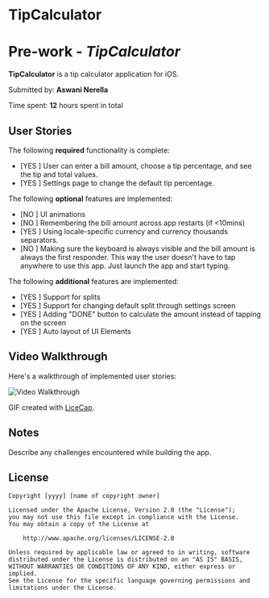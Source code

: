 # TipCalculator
# Pre-work - *TipCalculator*

**TipCalculator** is a tip calculator application for iOS.

Submitted by: **Aswani Nerella**

Time spent: **12** hours spent in total

## User Stories

The following **required** functionality is complete:

* [YES ] User can enter a bill amount, choose a tip percentage, and see the tip and total values.
* [YES ] Settings page to change the default tip percentage.

The following **optional** features are implemented:
* [NO ] UI animations
* [NO ] Remembering the bill amount across app restarts (if <10mins)
* [YES ] Using locale-specific currency and currency thousands separators.
* [NO ] Making sure the keyboard is always visible and the bill amount is always the first responder. This way the user doesn't have to tap anywhere to use this app. Just launch the app and start typing.

The following **additional** features are implemented:

* [YES ] Support for splits
* [YES ] Support for changing default split through settings screen
* [YES ] Adding "DONE" button to calculate the amount instead of tapping on the screen
* [YES ] Auto layout of UI Elements

## Video Walkthrough 

Here's a walkthrough of implemented user stories:

<img src='http://i.imgur.com/link/to/your/gif/file.gif' title='Video Walkthrough' width='' alt='Video Walkthrough' />

GIF created with [LiceCap](http://www.cockos.com/licecap/).

## Notes

Describe any challenges encountered while building the app.

## License

    Copyright [yyyy] [name of copyright owner]

    Licensed under the Apache License, Version 2.0 (the "License");
    you may not use this file except in compliance with the License.
    You may obtain a copy of the License at

        http://www.apache.org/licenses/LICENSE-2.0

    Unless required by applicable law or agreed to in writing, software
    distributed under the License is distributed on an "AS IS" BASIS,
    WITHOUT WARRANTIES OR CONDITIONS OF ANY KIND, either express or implied.
    See the License for the specific language governing permissions and
    limitations under the License.
